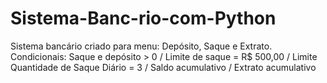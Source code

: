 # Sistema-Banc-rio-com-Python

Sistema bancário criado para menu: Depósito, Saque e Extrato.
Condicionais:
Saque e depósito > 0 /
Limite de saque = R$ 500,00 /
Limite Quantidade de Saque Diário = 3 /
Saldo acumulativo /
Extrato acumulativo
